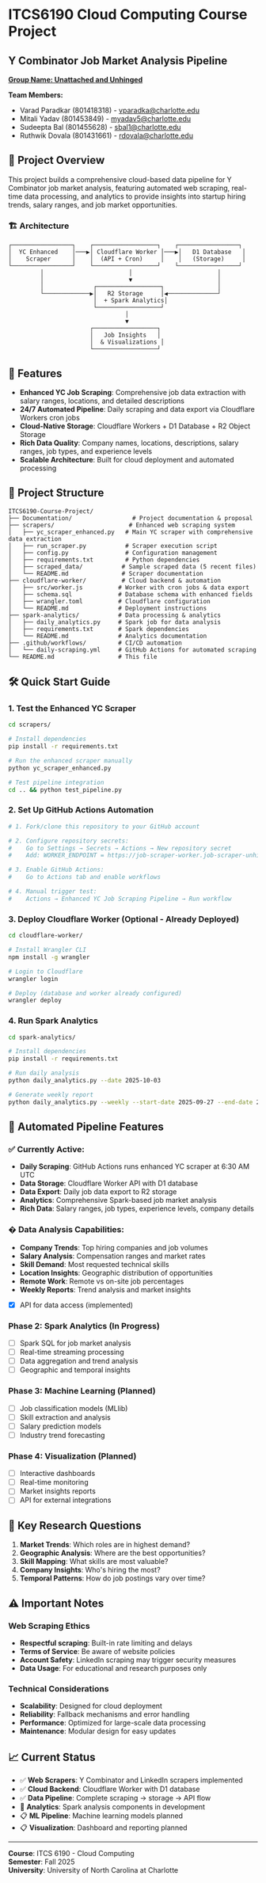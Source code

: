 # ITCS6190 Cloud Computing Course Project
## Y Combinator Job Market Analysis Pipeline

<ins>**Group Name: Unattached and Unhinged**</ins>

**Team Members:**
- Varad Paradkar (801418318) - vparadka@charlotte.edu
- Mitali Yadav (801453849) - myadav5@charlotte.edu  
- Sudeepta Bal (801455628) - sbal1@charlotte.edu
- Ruthwik Dovala (801431661) - rdovala@charlotte.edu

## 🎯 Project Overview

This project builds a comprehensive cloud-based data pipeline for Y Combinator job market analysis, featuring automated web scraping, real-time data processing, and analytics to provide insights into startup hiring trends, salary ranges, and job market opportunities.

### 🏗️ Architecture

```
┌─────────────────┐    ┌──────────────────┐    ┌─────────────────┐
│  YC Enhanced    │───▶│ Cloudflare Worker │───▶│   D1 Database   │
│    Scraper      │    │  (API + Cron)     │    │   (Storage)     │
└─────────────────┘    └──────────────────┘    └─────────────────┘
         │                        │                        │
         │                        ▼                        │
         │              ┌──────────────────┐               │
         └─────────────▶│   R2 Storage     │◀──────────────┘
                        │  + Spark Analytics│
                        └──────────────────┘
                                 │
                                 ▼
                       ┌──────────────────┐
                       │   Job Insights   │
                       │  & Visualizations │
                       └──────────────────┘
```

## 🚀 Features

- **Enhanced YC Job Scraping**: Comprehensive job data extraction with salary ranges, locations, and detailed descriptions
- **24/7 Automated Pipeline**: Daily scraping and data export via Cloudflare Workers cron jobs
- **Cloud-Native Storage**: Cloudflare Workers + D1 Database + R2 Object Storage
- **Rich Data Quality**: Company names, locations, descriptions, salary ranges, job types, and experience levels
- **Scalable Architecture**: Built for cloud deployment and automated processing

## 📂 Project Structure

```
ITCS6190-Course-Project/
├── Documentation/                 # Project documentation & proposal
├── scrapers/                     # Enhanced web scraping system
│   ├── yc_scraper_enhanced.py   # Main YC scraper with comprehensive data extraction
│   ├── run_scraper.py           # Scraper execution script
│   ├── config.py                # Configuration management
│   ├── requirements.txt         # Python dependencies
│   ├── scraped_data/           # Sample scraped data (5 recent files)
│   └── README.md               # Scraper documentation
├── cloudflare-worker/          # Cloud backend & automation
│   ├── src/worker.js          # Worker with cron jobs & data export
│   ├── schema.sql             # Database schema with enhanced fields
│   ├── wrangler.toml          # Cloudflare configuration
│   └── README.md              # Deployment instructions
├── spark-analytics/           # Data processing & analytics
│   ├── daily_analytics.py     # Spark job for data analysis
│   ├── requirements.txt       # Spark dependencies
│   └── README.md              # Analytics documentation
├── .github/workflows/         # CI/CD automation
│   └── daily-scraping.yml     # GitHub Actions for automated scraping
└── README.md                  # This file
```

## 🛠️ Quick Start Guide

### 1. Test the Enhanced YC Scraper

```bash
cd scrapers/

# Install dependencies
pip install -r requirements.txt

# Run the enhanced scraper manually
python yc_scraper_enhanced.py

# Test pipeline integration
cd .. && python test_pipeline.py
```

### 2. Set Up GitHub Actions Automation

```bash
# 1. Fork/clone this repository to your GitHub account

# 2. Configure repository secrets:
#    Go to Settings → Secrets → Actions → New repository secret
#    Add: WORKER_ENDPOINT = https://job-scraper-worker.job-scraper-unhinged.workers.dev

# 3. Enable GitHub Actions:
#    Go to Actions tab and enable workflows

# 4. Manual trigger test:
#    Actions → Enhanced YC Job Scraping Pipeline → Run workflow
```

### 3. Deploy Cloudflare Worker (Optional - Already Deployed)

```bash
cd cloudflare-worker/

# Install Wrangler CLI
npm install -g wrangler

# Login to Cloudflare
wrangler login

# Deploy (database and worker already configured)
wrangler deploy
```

### 4. Run Spark Analytics

```bash
cd spark-analytics/

# Install dependencies
pip install -r requirements.txt

# Run daily analysis
python daily_analytics.py --date 2025-10-03

# Generate weekly report
python daily_analytics.py --weekly --start-date 2025-09-27 --end-date 2025-10-03
```

## 🎯 Automated Pipeline Features

### ✅ **Currently Active:**
- **Daily Scraping**: GitHub Actions runs enhanced YC scraper at 6:30 AM UTC
- **Data Storage**: Cloudflare Worker API with D1 database
- **Data Export**: Daily job data export to R2 storage
- **Analytics**: Comprehensive Spark-based job market analysis
- **Rich Data**: Salary ranges, job types, experience levels, company details

### � **Data Analysis Capabilities:**
- **Company Trends**: Top hiring companies and job volumes
- **Salary Analysis**: Compensation ranges and market rates
- **Skill Demand**: Most requested technical skills
- **Location Insights**: Geographic distribution of opportunities
- **Remote Work**: Remote vs on-site job percentages
- **Weekly Reports**: Trend analysis and market insights
- [x] API for data access (implemented)

### Phase 2: Spark Analytics (In Progress)
- [ ] Spark SQL for job market analysis
- [ ] Real-time streaming processing
- [ ] Data aggregation and trend analysis
- [ ] Geographic and temporal insights

### Phase 3: Machine Learning (Planned)
- [ ] Job classification models (MLlib)
- [ ] Skill extraction and analysis
- [ ] Salary prediction models
- [ ] Industry trend forecasting

### Phase 4: Visualization (Planned)
- [ ] Interactive dashboards
- [ ] Real-time monitoring
- [ ] Market insights reports
- [ ] API for external integrations

## 🎯 Key Research Questions

1. **Market Trends**: Which roles are in highest demand?
2. **Geographic Analysis**: Where are the best opportunities?
3. **Skill Mapping**: What skills are most valuable?
4. **Company Insights**: Who's hiring the most?
5. **Temporal Patterns**: How do job postings vary over time?

## ⚠️ Important Notes

### Web Scraping Ethics
- **Respectful scraping**: Built-in rate limiting and delays
- **Terms of Service**: Be aware of website policies
- **Account Safety**: LinkedIn scraping may trigger security measures
- **Data Usage**: For educational and research purposes only

### Technical Considerations
- **Scalability**: Designed for cloud deployment
- **Reliability**: Fallback mechanisms and error handling
- **Performance**: Optimized for large-scale data processing
- **Maintenance**: Modular design for easy updates

## 📈 Current Status

- ✅ **Web Scrapers**: Y Combinator and LinkedIn scrapers implemented
- ✅ **Cloud Backend**: Cloudflare Worker with D1 database
- ✅ **Data Pipeline**: Complete scraping → storage → API flow
- 🔄 **Analytics**: Spark analysis components in development
- 📋 **ML Pipeline**: Machine learning models planned
- 📋 **Visualization**: Dashboard and reporting planned

---

**Course**: ITCS 6190 - Cloud Computing  
**Semester**: Fall 2025  
**University**: University of North Carolina at Charlotte
